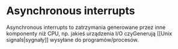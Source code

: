 # Asynchronous interrupts
Asynchronous interrupts to zatrzymania generowane przez inne komponenty niż CPU, np. jakieś urządzenia I/O czyGenerują [[Unix signals|sygnały]] wysyłane do programów/procesów.